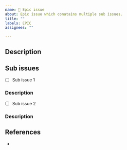 ```yaml
---
name: 🚀 Epic issue
about: Epic issue which conatains multiple sub issues.
title: ""
labels: EPIC
assignees: ""

---
```


## Description

## Sub issues
<!-- e.g.
- [ ] Sub issue 1
### Sub issue 1 description

- [ ] Sub issue 2
### Sub issue 2 description
-->

- [ ] Sub issue 1
### Description

- [ ] Sub issue 2
### Description

## References

<!--
  Please specify related issues and provide helpful links.
  Add sub-issues if the main issue can be divided into smaller tasks.
-->

* 


